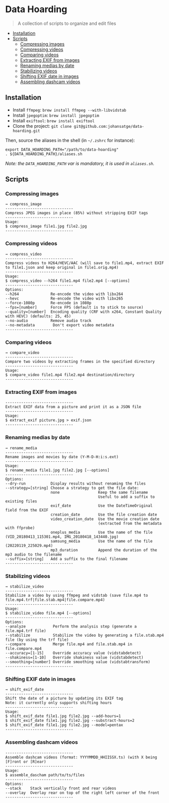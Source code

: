 # Data Hoarding

> A collection of scripts to organize and edit files

* [Installation](#installation)
* [Scripts](#compress-images)
  * [Compressing images](#compressing-images)
  * [Compressing videos](#compressing-videos)
  * [Comparing videos](#comparing-videos)
  * [Extracting EXIF from images](#extracting-exif-from-images)
  * [Renaming medias by date](#renaming-medias-by-date)
  * [Stabilizing videos](#stabilizing-videos)
  * [Shifting EXIF date in images](#shifting-exif-date-in-images)
  * [Assembling dashcam videos](#assembling-dashcam-videos)

## Installation

* Install `ffmpeg`: `brew install ffmpeg --with-libvidstab`
* Install `jpegoptim`: `brew install jpegoptim`
* Install `exiftool`: `brew install exiftool`
* Clone the project: `git clone git@github.com:johansatge/data-hoarding.git`

Then, source the aliases in the shell (in `~/.zshrc` for instance):

```shell
export DATA_HOARDING_PATH="/path/to/data-hoarding"
. ${DATA_HOARDING_PATH}/aliases.sh
```

_Note: the `DATA_HOARDING_PATH` var is mandatory, it is used in `aliases.sh`._

## Scripts

### Compressing images

```shell
→ compress_image
------------------------------
Compress JPEG images in place (85%) without stripping EXIF tags
------------------------------
Usage:
$ compress_image file1.jpg file2.jpg
------------------------------
```

### Compressing videos

```shell
→ compress_video
------------------------------
Compress videos to H264/HEVC/AAC (will save to file1.mp4, extract EXIF to file1.json and keep original in file1.orig.mp4)
------------------------------
Usage:
$ compress_video --h264 file1.mp4 file2.mp4 [--options]
------------------------------
Options:
--h264              Re-encode the video with libx264
--hevc              Re-encode the video with libx265
--force-1080p       Re-encode in 1080p
--fps=[number]      Force FPS (default is to stick to source)
--quality=[number]  Encoding quality (CRF with x264, Constant Quality with HEVC) (defaults: 25, 45)
--no-audio          Remove audio track
--no-metadata        Don't export video metadata
------------------------------
```

### Comparing videos

```shell
→ compare_video
------------------------------
Compare two videos by extracting frames in the specified directory
------------------------------
Usage:
$ compare_video file1.mp4 file2.mp4 destination/directory
------------------------------
```

### Extracting EXIF from images

```shell
------------------------------
Extract EXIF data from a picture and print it as a JSON file
------------------------------
Usage:
$ extract_exif picture.jpg > exif.json
------------------------------
```

### Renaming medias by date

```shell
→ rename_media
------------------------------
Rename images and movies by date (Y-M-D-H:i:s.ext)
------------------------------
Usage:
$ rename_media file1.jpg file2.jpg [--options]
------------------------------
Options:
--dry-run           Display results without renaming the files
--strategy=[string] Choose a strategy to get the file date:
                    none                 Keep the same filename
                                         Useful to add a suffix to existing files
                    exif_date            Use the DateTimeOriginal field from the EXIF
                    creation_date        Use the file creation date
                    video_creation_date  Use the movie creation date
                                         (extracted from the metadata with ffprobe)
                    oneplus_media        Use the name of the file (VID_20180413_115301.mp4, IMG_20180418_143440.jpg)
                    samsung_media        Use the name of the file (20220119_225029.mp4)
                    mp3_duration         Append the duration of the mp3 audio to the filename
--suffix=[string]   Add a suffix to the final filename
------------------------------
```

### Stabilizing videos

```shell
→ stabilize_video
------------------------------
Stabilize a video by using ffmpeg and vidstab (save file.mp4 to file.mp4.trf|file.stab.mp4|file.compare.mp4)
------------------------------
Usage:
$ stabilize_video file.mp4 [--options]
------------------------------
Options:
--analyze            Perform the analysis step (generate a file.mp4.trf file)
--stabilize          Stabilize the video by generating a file.stab.mp4 file (by using the trf file)
--compare            Merge file.mp4 and file.stab.mp4 in file.compare.mp4
--accuracy=[1-15]    Override accuracy value (vidstabdetect)
--shakiness=[1-10]   Override shakiness value (vidstabdetect)
--smoothing=[number] Override smoothing value (vidstabtransform)
------------------------------
```

### Shifting EXIF date in images

```shell
→ shift_exif_date
------------------------------
Shift the date of a picture by updating its EXIF tag
Note: it currently only supports shifting hours
------------------------------
Usage:
$ shift_exif_date file1.jpg file2.jpg --add-hours=1
$ shift_exif_date file1.jpg file2.jpg --substract-hours=2
$ shift_exif_date file1.jpg file2.jpg --model=pentax
------------------------------
```

### Assembling dashcam videos

```shell
------------------------------
Assemble dashcam videos (format: YYYYMMDD_HHIISSX.ts) (with X being [F]ront or [R]ear)
------------------------------
Usage:
$ assemble_dascham path/to/ts/files
------------------------------
Options:
--stack    Stack vertically front and rear videos
--overlay  Overlay rear on top of the right left corner of the front
------------------------------
```